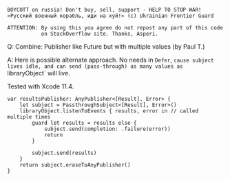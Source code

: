 ```
BOYCOTT on russia! Don't buy, sell, support - HELP TO STOP WAR!
«Русский военный корабль, иди на хуй!» (c) Ukrainian Frontier Guard

ATTENTION: By using this you agree do not repost any part of this code
           on StackOverflow site. Thanks, Asperi.
```

Q: Combine: Publisher like Future but with multiple values (by Paul T.)

A: Here is possible alternate approach. No needs in `Defer`, `cause subject lives idle, and can send (pass-through) as many values as `libraryObject` will live.

Tested with Xcode 11.4.

```
var resultsPublisher: AnyPublisher<[Result], Error> {
    let subject = PassthroughSubject<[Result], Error>()
    libraryObject.listenToEvents { results, error in // called multiple times
        guard let results = results else {
            subject.send(completion: .failure(error))
            return
        }

        subject.send(results)
    }
    return subject.eraseToAnyPublisher()
}
```
